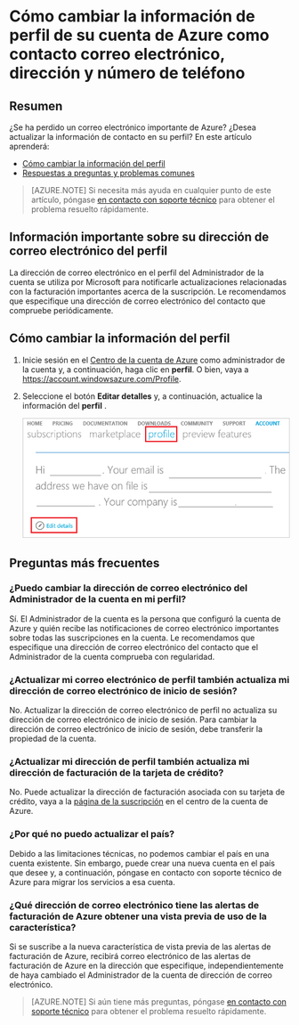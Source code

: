 <properties
    pageTitle="Cómo cambiar la información de perfil de su cuenta de Azure | Microsoft Azure"
    description="Describe cómo cambiar el perfil de su cuenta de Azure y comunes se da respuesta a preguntas como ¿por qué no pueden cambiar el país en el centro de la cuenta de Azure"
    services=""
    documentationCenter=""
    authors="genlin"
    manager="mbaldwin"
    editor=""
    tags="billing"
    />

<tags
    ms.service="billing"
    ms.workload="na"
    ms.tgt_pltfrm="na"
    ms.devlang="na"
    ms.topic="article"
    ms.date="08/17/2016"
    ms.author="genli"/>

# <a name="how-to-change-profile-information-of-your-azure-account-such-as-contact-email-address-and-phone-number"></a>Cómo cambiar la información de perfil de su cuenta de Azure como contacto correo electrónico, dirección y número de teléfono

## <a name="summary"></a>Resumen

¿Se ha perdido un correo electrónico importante de Azure? ¿Desea actualizar la información de contacto en su perfil? En este artículo aprenderá:

-   [Cómo cambiar la información del perfil](#how-to-change-your-profile-information)
-   [Respuestas a preguntas y problemas comunes](#frequently-asked-questions)

> [AZURE.NOTE] Si necesita más ayuda en cualquier punto de este artículo, póngase [en contacto con soporte técnico](https://portal.azure.com/?#blade/Microsoft_Azure_Support/HelpAndSupportBlade) para obtener el problema resuelto rápidamente.

## <a name="important-information-about-your-profile-email-address"></a>Información importante sobre su dirección de correo electrónico del perfil

La dirección de correo electrónico en el perfil del Administrador de la cuenta se utiliza por Microsoft para notificarle actualizaciones relacionadas con la facturación importantes acerca de la suscripción. Le recomendamos que especifique una dirección de correo electrónico del contacto que compruebe periódicamente.

## <a name="how-to-change-your-profile-information"></a>Cómo cambiar la información del perfil

1.  Inicie sesión en el [Centro de la cuenta de Azure](https://account.windowsazure.com/) como administrador de la cuenta y, a continuación, haga clic en **perfil**. O bien, vaya a https://account.windowsazure.com/Profile.

2.  Seleccione el botón **Editar detalles** y, a continuación, actualice la información del **perfil** .

    ![perfil](./media/billing-how-to-change-azure-account-profile/profile.png)

## <a name="frequently-asked-questions"></a>Preguntas más frecuentes

### <a name="can-i-change-the-account-administrator-email-address-in-my-profile"></a>¿Puedo cambiar la dirección de correo electrónico del Administrador de la cuenta en mi perfil?

Sí. El Administrador de la cuenta es la persona que configuró la cuenta de Azure y quién recibe las notificaciones de correo electrónico importantes sobre todas las suscripciones en la cuenta. Le recomendamos que especifique una dirección de correo electrónico del contacto que el Administrador de la cuenta comprueba con regularidad.

### <a name="does-updating-my-profile-email-also-update-my-login-email-address"></a>¿Actualizar mi correo electrónico de perfil también actualiza mi dirección de correo electrónico de inicio de sesión?

No. Actualizar la dirección de correo electrónico de perfil no actualiza su dirección de correo electrónico de inicio de sesión. Para cambiar la dirección de correo electrónico de inicio de sesión, debe transferir la propiedad de la cuenta.

### <a name="does-updating-my-profile-address-also-update-my-credit-card-billing-address"></a>¿Actualizar mi dirección de perfil también actualiza mi dirección de facturación de la tarjeta de crédito?

No. Puede actualizar la dirección de facturación asociada con su tarjeta de crédito, vaya a la [página de la suscripción](https://account.windowsazure.com/subscriptions) en el centro de la cuenta de Azure.

### <a name="why-cant-i-update-the-country"></a>¿Por qué no puedo actualizar el país?

Debido a las limitaciones técnicas, no podemos cambiar el país en una cuenta existente. Sin embargo, puede crear una nueva cuenta en el país que desee y, a continuación, póngase en contacto con soporte técnico de Azure para migrar los servicios a esa cuenta.

### <a name="what-email-address-does-the-azure-billing-alerts-preview-feature-use"></a>¿Qué dirección de correo electrónico tiene las alertas de facturación de Azure obtener una vista previa de uso de la característica?

Si se suscribe a la nueva característica de vista previa de las alertas de facturación de Azure, recibirá correo electrónico de las alertas de facturación de Azure en la dirección que especifique, independientemente de haya cambiado el Administrador de la cuenta de dirección de correo electrónico.

> [AZURE.NOTE] Si aún tiene más preguntas, póngase [en contacto con soporte técnico](https://portal.azure.com/?#blade/Microsoft_Azure_Support/HelpAndSupportBlade) para obtener el problema resuelto rápidamente.
